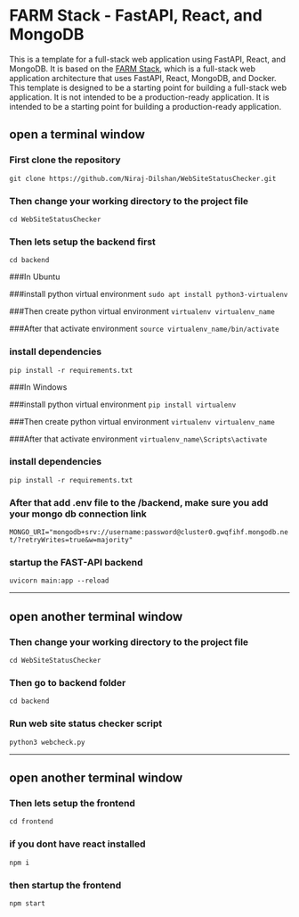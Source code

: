 FARM Stack - FastAPI, React, and MongoDB
======================================
This is a template for a full-stack web application using FastAPI, React, and MongoDB. It is based on the [FARM Stack](https://farmstack.org/), which is a full-stack web application architecture that uses FastAPI, React, MongoDB, and Docker. This template is designed to be a starting point for building a full-stack web application. It is not intended to be a production-ready application. It is intended to be a starting point for building a production-ready application.

## open a terminal window

### First clone the repository
``` git clone https://github.com/Niraj-Dilshan/WebSiteStatusChecker.git ```

### Then change your working directory to the project file
``` cd WebSiteStatusChecker ```

### Then lets setup the backend first
``` cd backend ```

###In Ubuntu 

###install python virtual environment
``` sudo apt install python3-virtualenv ```

###Then create python virtual environment
``` virtualenv virtualenv_name ```

###After that activate environment
``` source virtualenv_name/bin/activate ```

### install dependencies
``` pip install -r requirements.txt ```

###In Windows

###install python virtual environment
``` pip install virtualenv ```

###Then create python virtual environment
``` virtualenv virtualenv_name ```

###After that activate environment
``` virtualenv_name\Scripts\activate ```

### install dependencies
``` pip install -r requirements.txt ```

### After that add .env file to the /backend, make sure you add your mongo db connection link
``` MONGO_URI="mongodb+srv://username:password@cluster0.gwqfihf.mongodb.net/?retryWrites=true&w=majority" ```

### startup the FAST-API backend
``` uvicorn main:app --reload ```
  
---

## open another terminal window

### Then change your working directory to the project file
``` cd WebSiteStatusChecker ```

### Then go to backend folder
``` cd backend ```

### Run web site status checker script
``` python3 webcheck.py ```

---

## open another terminal window

### Then lets setup the frontend 
``` cd frontend ```

### if you dont have react installed
``` npm i ```

### then startup the frontend
``` npm start ```
